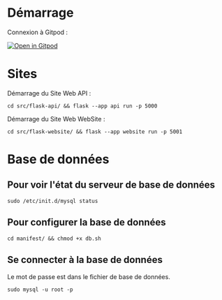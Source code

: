 # Démarrage

Connexion à Gitpod :

[![Open in Gitpod](https://gitpod.io/button/open-in-gitpod.svg)](https://gitpod.io/#https://github.com/tahar332/univ-smb-flask-full)

# Sites

Démarrage du Site Web API :

`cd src/flask-api/ && flask --app api run -p 5000`

Démarrage du Site Web WebSite :

`cd src/flask-website/ && flask --app website run -p 5001`

# Base de données

## Pour voir l'état du serveur de base de données

`sudo /etc/init.d/mysql status`

## Pour configurer la base de données

`cd manifest/ && chmod +x db.sh`

## Se connecter à la base de données

Le mot de passe est dans le fichier de base de données.

`sudo mysql -u root -p`

